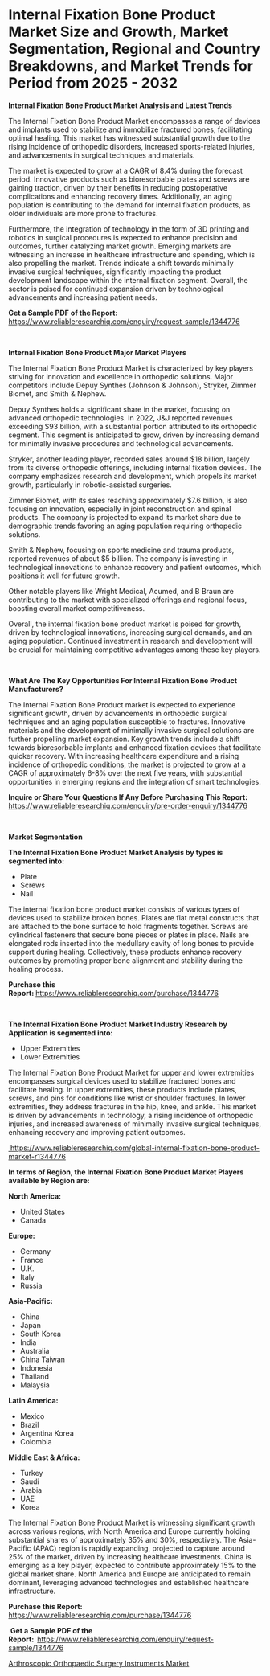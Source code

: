 <p><h1>Internal Fixation Bone Product Market Size and Growth, Market Segmentation, Regional and Country Breakdowns, and Market Trends for Period from 2025 -  2032</h1></p><p><strong>Internal Fixation Bone Product Market Analysis and Latest Trends</strong></p>
<p><p>The Internal Fixation Bone Product Market encompasses a range of devices and implants used to stabilize and immobilize fractured bones, facilitating optimal healing. This market has witnessed substantial growth due to the rising incidence of orthopedic disorders, increased sports-related injuries, and advancements in surgical techniques and materials. </p><p>The market is expected to grow at a CAGR of 8.4% during the forecast period. Innovative products such as bioresorbable plates and screws are gaining traction, driven by their benefits in reducing postoperative complications and enhancing recovery times. Additionally, an aging population is contributing to the demand for internal fixation products, as older individuals are more prone to fractures.</p><p>Furthermore, the integration of technology in the form of 3D printing and robotics in surgical procedures is expected to enhance precision and outcomes, further catalyzing market growth. Emerging markets are witnessing an increase in healthcare infrastructure and spending, which is also propelling the market. Trends indicate a shift towards minimally invasive surgical techniques, significantly impacting the product development landscape within the internal fixation segment. Overall, the sector is poised for continued expansion driven by technological advancements and increasing patient needs.</p></p>
<p><strong>Get a Sample PDF of the Report:&nbsp;</strong> <a href="https://www.reliableresearchiq.com/enquiry/request-sample/1344776?utm_campaign=3059&utm_medium=2&utm_source=Github&utm_content=ia&utm_term=04032025&utm_id=internal-fixation-bone-product">https://www.reliableresearchiq.com/enquiry/request-sample/1344776</a></p>
<p>&nbsp;</p>
<p><strong>Internal Fixation Bone Product Major Market Players</strong></p>
<p><p>The Internal Fixation Bone Product Market is characterized by key players striving for innovation and excellence in orthopedic solutions. Major competitors include Depuy Synthes (Johnson & Johnson), Stryker, Zimmer Biomet, and Smith & Nephew.</p><p>Depuy Synthes holds a significant share in the market, focusing on advanced orthopedic technologies. In 2022, J&J reported revenues exceeding $93 billion, with a substantial portion attributed to its orthopedic segment. This segment is anticipated to grow, driven by increasing demand for minimally invasive procedures and technological advancements.</p><p>Stryker, another leading player, recorded sales around $18 billion, largely from its diverse orthopedic offerings, including internal fixation devices. The company emphasizes research and development, which propels its market growth, particularly in robotic-assisted surgeries.</p><p>Zimmer Biomet, with its sales reaching approximately $7.6 billion, is also focusing on innovation, especially in joint reconstruction and spinal products. The company is projected to expand its market share due to demographic trends favoring an aging population requiring orthopedic solutions.</p><p>Smith & Nephew, focusing on sports medicine and trauma products, reported revenues of about $5 billion. The company is investing in technological innovations to enhance recovery and patient outcomes, which positions it well for future growth.</p><p>Other notable players like Wright Medical, Acumed, and B Braun are contributing to the market with specialized offerings and regional focus, boosting overall market competitiveness.</p><p>Overall, the internal fixation bone product market is poised for growth, driven by technological innovations, increasing surgical demands, and an aging population. Continued investment in research and development will be crucial for maintaining competitive advantages among these key players.</p></p>
<p>&nbsp;</p>
<p><strong>What Are The Key Opportunities For Internal Fixation Bone Product Manufacturers?</strong></p>
<p><p>The Internal Fixation Bone Product market is expected to experience significant growth, driven by advancements in orthopedic surgical techniques and an aging population susceptible to fractures. Innovative materials and the development of minimally invasive surgical solutions are further propelling market expansion. Key growth trends include a shift towards bioresorbable implants and enhanced fixation devices that facilitate quicker recovery. With increasing healthcare expenditure and a rising incidence of orthopedic conditions, the market is projected to grow at a CAGR of approximately 6-8% over the next five years, with substantial opportunities in emerging regions and the integration of smart technologies.</p></p>
<p><strong>Inquire or Share Your Questions If Any Before Purchasing This Report:</strong> <a href="https://www.reliableresearchiq.com/enquiry/pre-order-enquiry/1344776?utm_campaign=3059&utm_medium=2&utm_source=Github&utm_content=ia&utm_term=04032025&utm_id=internal-fixation-bone-product">https://www.reliableresearchiq.com/enquiry/pre-order-enquiry/1344776</a></p>
<p>&nbsp;</p>
<p><strong>Market Segmentation</strong></p>
<p><strong>The Internal Fixation Bone Product Market Analysis by types is segmented into:</strong></p>
<p><ul><li>Plate</li><li>Screws</li><li>Nail</li></ul></p>
<p><p>The internal fixation bone product market consists of various types of devices used to stabilize broken bones. Plates are flat metal constructs that are attached to the bone surface to hold fragments together. Screws are cylindrical fasteners that secure bone pieces or plates in place. Nails are elongated rods inserted into the medullary cavity of long bones to provide support during healing. Collectively, these products enhance recovery outcomes by promoting proper bone alignment and stability during the healing process.</p></p>
<p><strong>Purchase this Report:&nbsp;</strong><a href="https://www.reliableresearchiq.com/purchase/1344776?utm_campaign=3059&utm_medium=2&utm_source=Github&utm_content=ia&utm_term=04032025&utm_id=internal-fixation-bone-product">https://www.reliableresearchiq.com/purchase/1344776</a></p>
<p>&nbsp;</p>
<p><strong>The Internal Fixation Bone Product Market Industry Research by Application is segmented into:</strong></p>
<p><ul><li>Upper Extremities</li><li>Lower Extremities</li></ul></p>
<p><p>The Internal Fixation Bone Product Market for upper and lower extremities encompasses surgical devices used to stabilize fractured bones and facilitate healing. In upper extremities, these products include plates, screws, and pins for conditions like wrist or shoulder fractures. In lower extremities, they address fractures in the hip, knee, and ankle. This market is driven by advancements in technology, a rising incidence of orthopedic injuries, and increased awareness of minimally invasive surgical techniques, enhancing recovery and improving patient outcomes.</p></p>
<p><a href="https://www.reliableresearchiq.com/global-internal-fixation-bone-product-market-r1344776?utm_campaign=3059&utm_medium=2&utm_source=Github&utm_content=ia&utm_term=04032025&utm_id=internal-fixation-bone-product">&nbsp;https://www.reliableresearchiq.com/global-internal-fixation-bone-product-market-r1344776</a></p>
<p><strong>In terms of Region, the Internal Fixation Bone Product Market Players available by Region are:</strong></p>
<p>
    <p> <strong> North America: </strong>
        <ul>
            <li>United States</li>
            <li>Canada</li>
        </ul>
        </p> 
    <p> <strong> Europe: </strong>
        <ul>
            <li>Germany</li>
            <li>France</li>
            <li>U.K.</li>
            <li>Italy</li>
            <li>Russia</li>
        </ul>
        </p> 
    <p> <strong> Asia-Pacific: </strong>
        <ul>
            <li>China</li>
            <li>Japan</li>
            <li>South Korea</li>
            <li>India</li>
            <li>Australia</li>
            <li>China Taiwan</li>
            <li>Indonesia</li>
            <li>Thailand</li>
            <li>Malaysia</li>
        </ul>
        </p> 
    <p> <strong> Latin America: </strong>
        <ul>
            <li>Mexico</li>
            <li>Brazil</li>
            <li>Argentina Korea</li>
            <li>Colombia</li>
        </ul>
        </p> 
    <p> <strong> Middle East & Africa: </strong>
        <ul>
            <li>Turkey</li>
            <li>Saudi</li>
            <li>Arabia</li>
            <li>UAE</li>
            <li>Korea</li>
        </ul>
    </p>
    </p>
<p><p>The Internal Fixation Bone Product Market is witnessing significant growth across various regions, with North America and Europe currently holding substantial shares of approximately 35% and 30%, respectively. The Asia-Pacific (APAC) region is rapidly expanding, projected to capture around 25% of the market, driven by increasing healthcare investments. China is emerging as a key player, expected to contribute approximately 15% to the global market share. North America and Europe are anticipated to remain dominant, leveraging advanced technologies and established healthcare infrastructure.</p></p>
<p><strong>Purchase this Report: </strong><a href="https://www.reliableresearchiq.com/purchase/1344776?utm_campaign=3059&utm_medium=2&utm_source=Github&utm_content=ia&utm_term=04032025&utm_id=internal-fixation-bone-product">https://www.reliableresearchiq.com/purchase/1344776</a></p>
<p>&nbsp;<strong>Get a Sample PDF of the Report:&nbsp;&nbsp;</strong><a href="https://www.reliableresearchiq.com/enquiry/request-sample/1344776?utm_campaign=3059&utm_medium=2&utm_source=Github&utm_content=ia&utm_term=04032025&utm_id=internal-fixation-bone-product">https://www.reliableresearchiq.com/enquiry/request-sample/1344776</a></p>
<p><strong></strong></p>
<p><p><a href="https://github.com/samesdufloiw/Market-Research-Report-List-1/blob/main/arthroscopic-orthopaedic-surgery-instruments-market.md?utm_campaign=3059&utm_medium=2&utm_source=Github&utm_content=ia&utm_term=04032025&utm_id=internal-fixation-bone-product">Arthroscopic Orthopaedic Surgery Instruments Market</a></p></p>